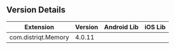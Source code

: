 ## Version Details

| Extension | Version | Android Lib | iOS Lib |
| --- | --- | --- | --- |
| com.distriqt.Memory | 4.0.11 |  |  |
